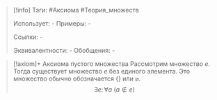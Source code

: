 > [!info]
> Тэги: #Аксиома #Теория_множеств   
> 
> Использует: *-*
> Примеры: *-*
> 
> Ссылки: *-*
> 
> Эквивалентности: *-*
> Обобщения: *-*

> [!axiom]+ Аксиомa пустого множества
> Рассмотрим множество $e$. Тогда существует множество $e$ без единого элемента. Это множество обычно обозначается $\{\}$ или $\varnothing$.
> $$\exists e\colon \forall a \ (a \notin e)$$